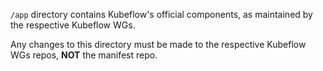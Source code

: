 `/app` directory contains Kubeflow's official components, as maintained by the respective Kubeflow WGs.

Any changes to this directory must be made to the respective Kubeflow WGs repos, **NOT** the manifest repo.